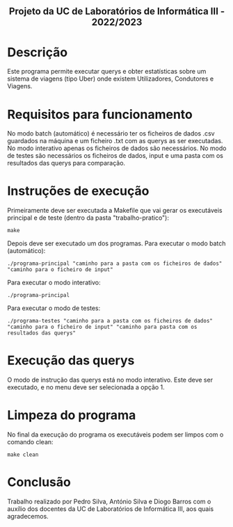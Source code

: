 ## <p align="center">Projeto da UC de Laboratórios de Informática III - 2022/2023</p>
# Descrição
Este programa permite executar querys e obter estatísticas sobre um sistema de viagens (tipo Uber) onde existem Utilizadores, Condutores e Viagens.
# Requisitos para funcionamento
No modo batch (automático) é necessário ter os ficheiros de dados .csv guardados na máquina e um ficheiro .txt com as querys as ser executadas.
No modo interativo apenas os ficheiros de dados são necessários.
No modo de testes são necessários os ficheiros de dados, input e uma pasta com os resultados das querys para comparação.
# Instruções de execução
Primeiramente deve ser executada a Makefile que vai gerar os executáveis principal e de teste (dentro da pasta "trabalho-pratico"):
```
make
```
Depois deve ser executado um dos programas.
Para executar o modo batch (automático):
```
./programa-principal "caminho para a pasta com os ficheiros de dados" "caminho para o ficheiro de input"
```
Para executar o modo interativo:
```
./programa-principal
```
Para executar o modo de testes:
```
./programa-testes "caminho para a pasta com os ficheiros de dados" "caminho para o ficheiro de input" "caminho para pasta com os resultados das querys"
```
# Execução das querys
O modo de instrução das querys está no modo interativo. Este deve ser executado, e no menu deve ser selecionada a opção 1.
# Limpeza do programa
No final da execução do programa os executáveis podem ser limpos com o comando clean:
```
make clean
```
# Conclusão
Trabalho realizado por Pedro Silva, António Silva e Diogo Barros com o auxílio dos docentes da UC de Laboratórios de Informática III, aos quais agradecemos.

